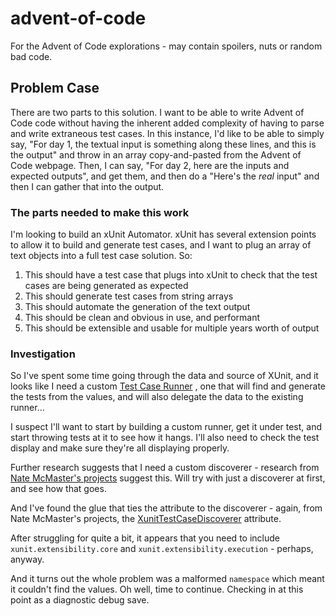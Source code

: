 # advent-of-code

For the Advent of Code explorations - may contain spoilers, nuts or random bad code.

## Problem Case

There are two parts to this solution.  I want to be able to write Advent of Code code without having the inherent added complexity of
having to parse and write extraneous test cases.  In this instance, I'd like to be able to simply say, "For day 1, the textual input
is something along these lines, and this is the output" and throw in an array copy-and-pasted from the Advent of Code webpage.  Then,
I can say, "For day 2, here are the inputs and expected outputs", and get them, and then do a "Here's the *real* input" and then I
can gather that into the output.

### The parts needed to make this work

I'm looking to build an xUnit Automator.  xUnit has several extension points to allow it to build and generate test cases, and I want
to plug an array of text objects into a full test case solution.  So:

1. This should have a test case that plugs into xUnit to check that the test cases are being generated as expected
1. This should generate test cases from string arrays
1. This should automate the generation of the text output
1. This should be clean and obvious in use, and performant
1. This should be extensible and usable for multiple years worth of output

### Investigation

So I've spent some time going through the data and source of XUnit, and it looks like I need a custom
[Test Case Runner](https://github.com/xunit/xunit/blob/main/src/xunit.v2.tests/Sdk/Frameworks/Runners/XunitTheoryTestCaseRunnerTests.cs)
, one that will find and generate the tests from the values, and will also delegate the data to the existing runner...

I suspect I'll want to start by building a custom runner, get it under test, and start throwing tests at it to see how it hangs.  I'll
also need to check the test display and make sure they're all displaying properly.

Further research suggests that I need a custom discoverer - research from
[Nate McMaster's projects](https://github.com/natemcmaster/xunit-extensions/blob/main/src/McMaster.Extensions.Xunit/Internal/SkippableFactDiscoverer.cs)
suggest this.  Will try with just a discoverer at first, and see how that goes.

And I've found the glue that ties the attribute to the discoverer - again, from Nate McMaster's projects, the
[XunitTestCaseDiscoverer](https://github.com/natemcmaster/xunit-extensions/blob/main/src/McMaster.Extensions.Xunit/SkippableTheoryAttribute.cs)
attribute.

After struggling for quite a bit, it appears that you need to include `xunit.extensibility.core` and `xunit.extensibility.execution` - perhaps, anyway.

And it turns out the whole problem was a malformed `namespace` which meant it couldn't find the values.  Oh well, time to continue.  Checking in at this point
as a diagnostic debug save.
